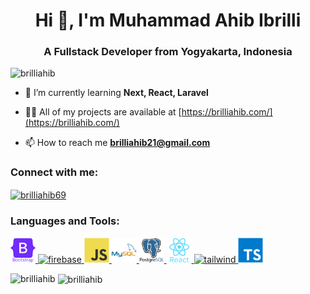 <h1 align="center">Hi 👋, I'm Muhammad Ahib Ibrilli</h1>
<h3 align="center">A Fullstack Developer from Yogyakarta, Indonesia</h3>

<p align="left"> <img src="https://komarev.com/ghpvc/?username=brilliahib&label=Profile%20views&color=0e75b6&style=flat" alt="brilliahib" /> </p>

- 🌱 I’m currently learning **Next, React, Laravel**

- 👨‍💻 All of my projects are available at [https://brilliahib.com/](https://brilliahib.com/)

- 📫 How to reach me **brilliahib21@gmail.com**

<h3 align="left">Connect with me:</h3>
<p align="left">
<a href="https://instagram.com/brilliahib69" target="blank"><img align="center" src="https://raw.githubusercontent.com/rahuldkjain/github-profile-readme-generator/master/src/images/icons/Social/instagram.svg" alt="brilliahib69" height="30" width="40" /></a>
</p>

<h3 align="left">Languages and Tools:</h3>
<p align="left"> <a href="https://getbootstrap.com" target="_blank" rel="noreferrer"> <img src="https://raw.githubusercontent.com/devicons/devicon/master/icons/bootstrap/bootstrap-plain-wordmark.svg" alt="bootstrap" width="40" height="40"/> </a> <a href="https://firebase.google.com/" target="_blank" rel="noreferrer"> <img src="https://www.vectorlogo.zone/logos/firebase/firebase-icon.svg" alt="firebase" width="40" height="40"/> </a> <a href="https://developer.mozilla.org/en-US/docs/Web/JavaScript" target="_blank" rel="noreferrer"> <img src="https://raw.githubusercontent.com/devicons/devicon/master/icons/javascript/javascript-original.svg" alt="javascript" width="40" height="40"/> </a> <a href="https://www.mysql.com/" target="_blank" rel="noreferrer"> <img src="https://raw.githubusercontent.com/devicons/devicon/master/icons/mysql/mysql-original-wordmark.svg" alt="mysql" width="40" height="40"/> </a> <a href="https://www.postgresql.org" target="_blank" rel="noreferrer"> <img src="https://raw.githubusercontent.com/devicons/devicon/master/icons/postgresql/postgresql-original-wordmark.svg" alt="postgresql" width="40" height="40"/> </a> <a href="https://reactjs.org/" target="_blank" rel="noreferrer"> <img src="https://raw.githubusercontent.com/devicons/devicon/master/icons/react/react-original-wordmark.svg" alt="react" width="40" height="40"/> </a> <a href="https://tailwindcss.com/" target="_blank" rel="noreferrer"> <img src="https://www.vectorlogo.zone/logos/tailwindcss/tailwindcss-icon.svg" alt="tailwind" width="40" height="40"/> </a> <a href="https://www.typescriptlang.org/" target="_blank" rel="noreferrer"> <img src="https://raw.githubusercontent.com/devicons/devicon/master/icons/typescript/typescript-original.svg" alt="typescript" width="40" height="40"/> </a> </p>

<p><img align="left" src="https://github-readme-stats.vercel.app/api/top-langs?username=brilliahib&show_icons=true&locale=en&layout=compact" alt="brilliahib" /></p>

<p>&nbsp;<img align="center" src="https://github-readme-stats.vercel.app/api?username=brilliahib&show_icons=true&locale=en" alt="brilliahib" /></p>
